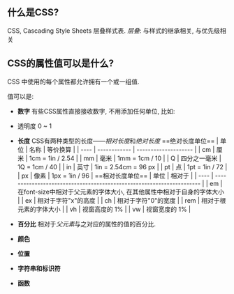 ## 什么是CSS?
CSS, Cascading Style Sheets 层叠样式表.
*层叠*: 与样式的继承相关, 与优先级相关

## CSS的属性值可以是什么?
CSS 中使用的每个属性都允许拥有一个或一组值.

值可以是:
 - **数字**
有些CSS属性直接接收数字, 不用添加任何单位, 比如:
- 透明度 0 ~ 1

 - **长度**
 CSS有两种类型的长度——*相对长度*和*绝对长度*
 ==绝对长度单位==
| 单位 | 名称         | 等价换算             |
| ---- | ------------ | -------------------- |
| cm   | 厘米         | 1cm = 1in / 2.54     |
| mm   | 毫米         | 1mm = 1cm / 10       |
| Q    | 四分之一毫米 | 1Q = 1cm / 40        |
| in   | 英寸         | 1in = 2.54cm = 96 px |
| pt   | 点           | 1pt = 1in / 72       |
| px   | 像素         | 1px = 1in / 96       | 
==相对长度单位==
| 单位 | 相对于                                                                |
| ---- | --------------------------------------------------------------------- |
| em   | 在font-size中相对于父元素的字体大小, 在其他属性中相对于自身的字体大小 |
| ex   | 相对于字符"x"的高度                                                   |
| ch   | 相对于字符"0"的宽度                                                   |
| rem  | 相对于根元素的字体大小                                                |
| vh   | 视窗高度的 1%                                                         |
| vw   | 视窗宽度的 1%                                                                      |

 - **百分比**
相对于*父元素*与之对应的属性的值的百分比.

 - **颜色**
 - **位置**
 - **字符串和标识符**
 - **函数**